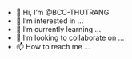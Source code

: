- 👋 Hi, I’m @BCC-THUTRANG
- 👀 I’m interested in ...
- 🌱 I’m currently learning ...
- 💞️ I’m looking to collaborate on ...
- 📫 How to reach me ...

<!---
BCC-THUTRANG/BCC-THUTRANG is a ✨ special ✨ repository because its `README.md` (this file) appears on your GitHub profile.
You can click the Preview link to take a look at your changes.
--->
